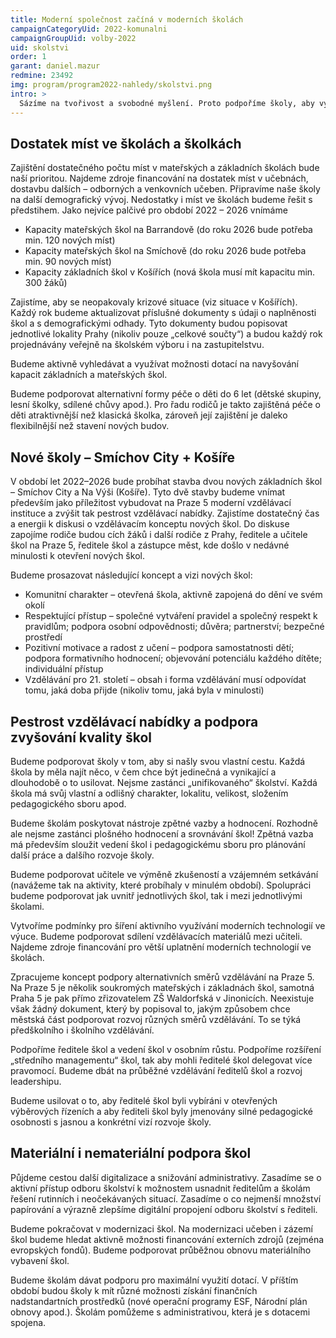 ```yaml
---
title: Moderní společnost začíná v moderních školách
campaignCategoryUid: 2022-komunalni
campaignGroupUid: volby-2022
uid: skolstvi
order: 1
garant: daniel.mazur
redmine: 23492
img: program/program2022-nahledy/skolstvi.png
intro: >
  Sázíme na tvořivost a svobodné myšlení. Proto podpoříme školy, aby vytvářely přátelské a inspirující prostředí, kde můžou děti a studenti naplno rozvíjet nejen svůj potenciál, ale také se učit spolupracovat v týmu.
---
```


## Dostatek míst ve školách a školkách
Zajištění dostatečného počtu míst v mateřských a základních školách bude naší prioritou. Najdeme zdroje financování na dostatek míst v učebnách, dostavbu dalších – odborných a venkovních učeben. Připravíme naše školy na další demografický vývoj. Nedostatky i míst ve školách budeme řešit s předstihem. Jako nejvíce palčivé pro období 2022 – 2026 vnímáme
- Kapacity mateřských škol na Barrandově (do roku 2026 bude potřeba min. 120 nových míst)
- Kapacity mateřských škol na Smíchově (do roku 2026 bude potřeba min. 90 nových míst)
- Kapacity základních škol v Košířích (nová škola musí mít kapacitu min. 300 žáků)

Zajistíme, aby se neopakovaly krizové situace (viz situace v Košířích). Každý rok budeme aktualizovat příslušné dokumenty s údaji o naplněnosti škol a s demografickými odhady. Tyto dokumenty budou popisovat jednotlivé lokality Prahy (nikoliv pouze „celkové součty“) a budou každý rok projednávány veřejně na školském výboru i na zastupitelstvu.

Budeme aktivně vyhledávat a využívat možnosti dotací na navyšování kapacit základních a mateřských škol.

Budeme podporovat alternativní formy péče o děti do 6 let (dětské skupiny, lesní školky, sdílené chůvy apod.). Pro řadu rodičů je takto zajištěná péče o děti atraktivnější než klasická školka, zároveň její zajištění je daleko flexibilnější než stavení nových budov.

## Nové školy – Smíchov City + Košíře
V období let 2022–2026 bude probíhat stavba dvou nových základních škol – Smíchov City a Na Výši (Košíře). Tyto dvě stavby budeme vnímat především jako příležitost vybudovat na Praze 5 moderní vzdělávací instituce a zvýšit tak pestrost vzdělávací nabídky.
Zajistíme dostatečný čas a energii k diskusi o vzdělávacím konceptu nových škol. Do diskuse zapojíme rodiče budou cích žáků i další rodiče z Prahy, ředitele a učitele škol na Praze 5, ředitele škol a zástupce měst, kde došlo v nedávné minulosti k otevření nových škol.

Budeme prosazovat následující koncept a vizi nových škol:
- Komunitní charakter – otevřená škola, aktivně zapojená do dění ve svém okolí
- Respektující přístup – společné vytváření pravidel a společný respekt k pravidlům; podpora osobní odpovědnosti; důvěra; partnerství; bezpečné prostředí
- Pozitivní motivace a radost z učení – podpora samostatnosti dětí; podpora formativního hodnocení; objevování potenciálu každého dítěte; individuální přístup
- Vzdělávání pro 21. století – obsah i forma vzdělávání musí odpovídat tomu, jaká doba přijde (nikoliv tomu, jaká byla v minulosti)

## Pestrost vzdělávací nabídky a podpora zvyšování kvality škol
Budeme podporovat školy v tom, aby si našly svou vlastní cestu. Každá škola by měla najít něco, v čem chce být jedinečná a vynikající a dlouhodobě o to usilovat. Nejsme zastánci „unifikovaného“ školství. Každá škola má svůj vlastní a odlišný charakter, lokalitu, velikost, složením pedagogického sboru apod. 

Budeme školám poskytovat nástroje zpětné vazby a hodnocení. Rozhodně ale nejsme zastánci plošného hodnocení a srovnávání škol! Zpětná vazba má především sloužit vedení škol i pedagogickému sboru pro plánování další práce a dalšího rozvoje školy.

Budeme podporovat učitele ve výměně zkušeností a vzájemném setkávání (navážeme tak na aktivity, které probíhaly v minulém období). Spolupráci budeme podporovat jak uvnitř jednotlivých škol, tak i mezi jednotlivými školami.

Vytvoříme podmínky pro šíření aktivního využívání moderních technologií ve výuce. Budeme podporovat sdílení vzdělávacích materiálů mezi učiteli. Najdeme zdroje financování pro větší uplatnění moderních technologií ve školách. 

Zpracujeme koncept podpory alternativních směrů vzdělávání na Praze 5. Na Praze 5 je několik soukromých mateřských i základnách škol, samotná Praha 5 je pak přímo zřizovatelem ZŠ Waldorfská v Jinonicích. Neexistuje však žádný dokument, který by popisoval to, jakým způsobem chce městská část podporovat rozvoj různých směrů vzdělávání. To se týká předškolního i školního vzdělávání.

Podpoříme ředitele škol a vedení škol v osobním růstu. Podpoříme rozšíření „středního managementu“ škol, tak aby mohli ředitelé škol delegovat více pravomocí. Budeme dbát na průběžné vzdělávání ředitelů škol a rozvoj leadershipu.

Budeme usilovat o to, aby ředitelé škol byli vybíráni v otevřených výběrových řízeních a aby řediteli škol byly jmenovány silné pedagogické osobnosti s jasnou a konkrétní vizí rozvoje školy.

## Materiální i nemateriální podpora škol
Půjdeme cestou další digitalizace a snižování administrativy. Zasadíme se o aktivní přístup odboru školství k možnostem usnadnit ředitelům a školám řešení rutinních i neočekávaných situací. Zasadíme o co nejmenší množství papírování a výrazně zlepšíme digitální propojení odboru školství s řediteli.

Budeme pokračovat v modernizaci škol. Na modernizaci učeben i zázemí škol budeme hledat aktivně možnosti financování externích zdrojů (zejména evropských fondů). Budeme podporovat průběžnou obnovu materiálního vybavení škol.

Budeme školám dávat podporu pro maximální využití dotací. V příštím období budou školy k mít různé možnosti získání finančních nadstandartních prostředků (nové operační programy ESF, Národní plán obnovy apod.). Školám pomůžeme s administrativou, která je s dotacemi spojena.
